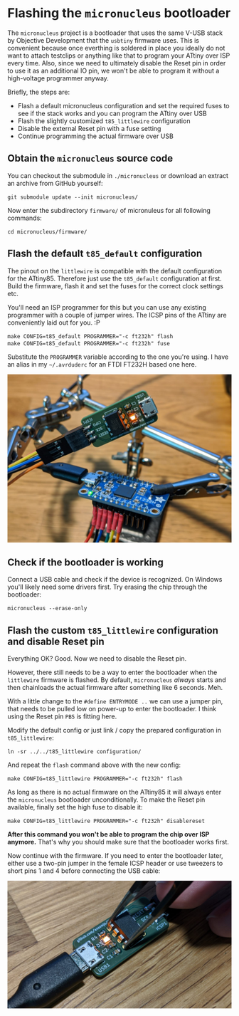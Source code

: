# Flashing the `micronucleus` bootloader

The `micronucleus` project is a bootloader that uses the same V-USB stack by
Objective Development that the `usbtiny` firmware uses. This is convenient
because once everthing is soldered in place you ideally do not want to attach
testclips or anything like that to program your ATtiny over ISP every time.
Also, since we need to ultimately disable the Reset pin in order to use it as
an additional IO pin, we won't be able to program it without a high-voltage
programmer anyway.

Briefly, the steps are:

* Flash a default micronucleus configuration and set the required fuses to see
  if the stack works and you can program the ATtiny over USB
* Flash the slightly customized `t85_littlewire` configuration
* Disable the external Reset pin with a fuse setting
* Continue programming the actual firmware over USB

## Obtain the `micronucleus` source code

You can checkout the submodule in `./micronucleus` or download an extract an
archive from GitHub yourself:

    git submodule update --init micronucleus/

Now enter the subdirectory `firmware/` of micronuleus for all following commands:

    cd micronucleus/firmware/

## Flash the default `t85_default` configuration

The pinout on the `littlewire` is compatible with the default configuration for the
ATtiny85. Therefore just use the `t85_default` configuration at first. Build the
firmware, flash it and set the fuses for the correct clock settings etc.

You'll need an ISP programmer for this but you can use any existing programmer with
a couple of jumper wires. The ICSP pins of the ATtiny are conveniently laid out for
you. :P

    make CONFIG=t85_default PROGRAMMER="-c ft232h" flash
    make CONFIG=t85_default PROGRAMMER="-c ft232h" fuse

Substitute the `PROGRAMMER` variable according to the one you're using. I have an
alias in my `~/.avrduderc` for an FTDI FT232H based one here.

![](../pictures/bootloader_prog.jpg)

## Check if the bootloader is working

Connect a USB cable and check if the device is recognized. On Windows you'll likely
need some drivers first. Try erasing the chip through the bootloader:

    micronucleus --erase-only

## Flash the custom `t85_littlewire` configuration and disable Reset pin

Everything OK? Good. Now we need to disable the Reset pin.

However, there still needs to be a way to enter the bootloader when the `littlewire`
firmware is flashed. By default, `micronucleus` *always* starts and then chainloads
the actual firmware after something like 6 seconds. Meh.

With a little change to the `#define ENTRYMODE ..` we can use a jumper pin, that needs
to be pulled low on power-up to enter the bootloader. I think using the Reset pin `PB5`
is fitting here.

Modify the default config or just link / copy the prepared configuration in `t85_littlewire`:

    ln -sr ../../t85_littlewire configuration/

And repeat the `flash` command above with the new config:

    make CONFIG=t85_littlewire PROGRAMMER="-c ft232h" flash

As long as there is no actual firmware on the ATtiny85 it will always enter the
`micronucleus` bootloader unconditionally. To make the Reset pin available, finally
set the high fuse to disable it:

    make CONFIG=t85_littlewire PROGRAMMER="-c ft232h" disablereset

**After this command you won't be able to program the chip over ISP anymore.** That's why
you should make sure that the bootloader works first.

Now continue with the firmware. If you need to enter the bootloader later, either use a
two-pin jumper in the female ICSP header or use tweezers to short pins 1 and 4 before
connecting the USB cable:

![](../pictures/bootloader_reset.jpg)
